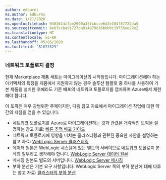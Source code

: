 ```yaml
---
author: edburns
ms.author: edburns
ms.date: 1/21/2020
ms.openlocfilehash: 9403614c7ae2990a35fcbcce6d2e104f87724da5
ms.sourcegitcommit: be67ceba91727da014879d16bbbbc19756ee22e2
ms.translationtype: HT
ms.contentlocale: ko-KR
ms.lasthandoff: 05/05/2020
ms.locfileid: "81673529"
---
```

### <a name="determine-the-network-topology"></a>네트워크 토폴로지 결정

현재 Marketplace 제품 세트는 마이그레이션의 시작점입니다. 마이그레이션해야 하는 아키텍처의 특징을 제품에서 지원하지 않는 경우 솔루션 템플릿 중 하나를 사용하여 기본 제품을 설치한 후에라도 기존 배포의 네트워크 토폴로지를 캡처하여 Azure에서 재현해야 합니다.

이 토픽은 매우 광범위한 주제이지만, 다음 참고 자료에서 마이그레이션 작업에 대한 약간의 지침을 얻을 수 있습니다.

* 네트워크 토폴로지를 Azure로 마이그레이션하는 것과 관련된 개략적인 토픽을 설명하는 참고 자료: [빠른 추적 배포 가이드](https://docs.oracle.com/en/middleware/fusion-middleware/weblogic-server/12.2.1.4/intro/deploying.html#GUID-E0BE4A3E-44CD-4C95-9540-7A850BF02F6A)
* 네트워크 토폴로지에 영향을 미치는 클러스터링과 관련된 중요한 사안을 설명하는 참고 자료: [WebLogic Server 클러스터링](https://docs.oracle.com/en/middleware/fusion-middleware/weblogic-server/12.2.1.4/intro/clustering.html#GUID-E39A18C2-B990-485F-BFB1-0549250FABFE)
* 데이터 원본은 WebLogic 시스템에 있는 별도의 서버이므로 네트워크 토폴로지 분석의 일부라고 생각해야 합니다. [WebLogic Server 데이터 원본](https://docs.oracle.com/en/middleware/fusion-middleware/weblogic-server/12.2.1.4/intro/jdbc.html#GUID-9FD5F552-B2E4-4FEC-8C10-503A08764B52)
* 메시징 원본도 별도의 서버입니다. [WebLogic Server 메시징](https://docs.oracle.com/en/middleware/fusion-middleware/weblogic-server/12.2.1.4/intro/jms.html#GUID-3B5F647D-E001-413B-AC6A-1E103BDBA93F)
* 부하 분산은 기본 요구 사항입니다. WebLogic Server 쪽의 부하 분산에 대해 다루는 참고 자료: [클러스터의 부하 분산](https://docs.oracle.com/en/middleware/fusion-middleware/weblogic-server/12.2.1.4/clust/load_balancing.html#GUID-B8F6DE4B-1AAC-428B-878B-BFDCE161C054)
